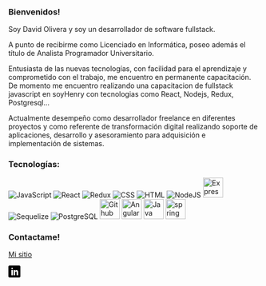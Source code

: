 ### Bienvenidos!

Soy David Olivera y soy un desarrollador de software fullstack. 

A punto de recibirme como Licenciado en Informática, poseo además el título de Analista Programador Universitario.

Entusiasta de las nuevas tecnologías, con facilidad para el aprendizaje y comprometido con el trabajo, me encuentro en permanente capacitación.
De momento me encuentro realizando una capacitacion de fullstack javascript en soyHenry con tecnologias como React, Nodejs, Redux, Postgresql...

Actualmente desempeño como desarrollador freelance en diferentes proyectos y como referente de transformación digital realizando soporte de aplicaciones, desarrollo y asesoramiento para adquisición e implementación de sistemas.

### Tecnologías:

<div>
  <img src="https://skillicons.dev/icons?i=javascript" title="JavaScript" alt="JavaScript" width="40" height="40"/>
  <img src="https://skillicons.dev/icons?i=react" title="React" alt="React" width="40" height="40"/> 
  <img src="https://skillicons.dev/icons?i=redux" title="Redux" alt="Redux " width="40" height="40"/> 
  <img src="https://skillicons.dev/icons?i=css"  title="CSS3" alt="CSS" width="40" height="40"/> 
  <img src="https://skillicons.dev/icons?i=html" title="HTML5" alt="HTML" width="40" height="40"/>  
  <img src="https://skillicons.dev/icons?i=nodejs" title="NodeJS" alt="NodeJS" width="40" height="40"/> 
  <img src="https://skillicons.dev/icons?i=express" title="Express" **alt="Express" width="40" height="40"/>
  <img src="https://seeklogo.com/images/S/sequelize-logo-9A5075DB9F-seeklogo.com.png" title="Sequelize" alt="Sequelize" width="40" height="40"/>
  <img src="https://skillicons.dev/icons?i=postgresql" title="PostgreSQL"  alt="PostgreSQL" width="40" height="40"/> 
  <img src="https://skillicons.dev/icons?i=github" title="Github" **alt="Github" width="40" height="40"/>
  <img src="https://skillicons.dev/icons?i=angular" title="Angular" **alt="Angular" width="40" height="40"/>
  <img src="https://skillicons.dev/icons?i=java" title="Java" **alt="Java" width="40" height="40"/>
  <img src="https://skillicons.dev/icons?i=spring" title="spring" **alt="spring" width="40" height="40"/>


</div>

### Contactame!

[Mi sitio](https://davidolivera-resume.netlify.app/)

<a href="https://www.linkedin.com/in/david-omar-olivera89/" title="Follow me on LinkedIn">
  <img
    width="24"
    alt="Follow me on LinkedIn"
    src="https://raw.githubusercontent.com/DavidOlivera89/DavidOlivera89/master/assets/icons/linkedin.svg"
  /></a>

